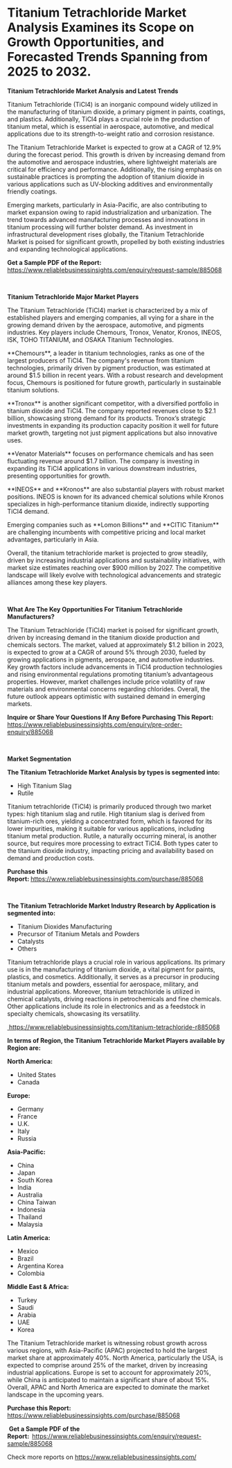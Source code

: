 <p><h1>Titanium Tetrachloride Market Analysis Examines its Scope on Growth Opportunities, and Forecasted Trends Spanning from 2025 to 2032.</h1></p><p><strong>Titanium Tetrachloride Market Analysis and Latest Trends</strong></p>
<p><p>Titanium Tetrachloride (TiCl4) is an inorganic compound widely utilized in the manufacturing of titanium dioxide, a primary pigment in paints, coatings, and plastics. Additionally, TiCl4 plays a crucial role in the production of titanium metal, which is essential in aerospace, automotive, and medical applications due to its strength-to-weight ratio and corrosion resistance.</p><p>The Titanium Tetrachloride Market is expected to grow at a CAGR of 12.9% during the forecast period. This growth is driven by increasing demand from the automotive and aerospace industries, where lightweight materials are critical for efficiency and performance. Additionally, the rising emphasis on sustainable practices is prompting the adoption of titanium dioxide in various applications such as UV-blocking additives and environmentally friendly coatings.</p><p>Emerging markets, particularly in Asia-Pacific, are also contributing to market expansion owing to rapid industrialization and urbanization. The trend towards advanced manufacturing processes and innovations in titanium processing will further bolster demand. As investment in infrastructural development rises globally, the Titanium Tetrachloride Market is poised for significant growth, propelled by both existing industries and expanding technological applications.</p></p>
<p><strong>Get a Sample PDF of the Report:&nbsp;</strong> <a href="https://www.reliablebusinessinsights.com/enquiry/request-sample/885068?utm_campaign=2227&utm_medium=2&utm_source=Github&utm_content=ia&utm_term=30012025&utm_id=titanium-tetrachloride">https://www.reliablebusinessinsights.com/enquiry/request-sample/885068</a></p>
<p>&nbsp;</p>
<p><strong>Titanium Tetrachloride Major Market Players</strong></p>
<p><p>The Titanium Tetrachloride (TiCl4) market is characterized by a mix of established players and emerging companies, all vying for a share in the growing demand driven by the aerospace, automotive, and pigments industries. Key players include Chemours, Tronox, Venator, Kronos, INEOS, ISK, TOHO TITANIUM, and OSAKA Titanium Technologies.</p><p>**Chemours**, a leader in titanium technologies, ranks as one of the largest producers of TiCl4. The company's revenue from titanium technologies, primarily driven by pigment production, was estimated at around $1.5 billion in recent years. With a robust research and development focus, Chemours is positioned for future growth, particularly in sustainable titanium solutions.</p><p>**Tronox** is another significant competitor, with a diversified portfolio in titanium dioxide and TiCl4. The company reported revenues close to $2.1 billion, showcasing strong demand for its products. Tronox’s strategic investments in expanding its production capacity position it well for future market growth, targeting not just pigment applications but also innovative uses.</p><p>**Venator Materials** focuses on performance chemicals and has seen fluctuating revenue around $1.7 billion. The company is investing in expanding its TiCl4 applications in various downstream industries, presenting opportunities for growth.</p><p>**INEOS** and **Kronos** are also substantial players with robust market positions. INEOS is known for its advanced chemical solutions while Kronos specializes in high-performance titanium dioxide, indirectly supporting TiCl4 demand.</p><p>Emerging companies such as **Lomon Billions** and **CITIC Titanium** are challenging incumbents with competitive pricing and local market advantages, particularly in Asia.</p><p>Overall, the titanium tetrachloride market is projected to grow steadily, driven by increasing industrial applications and sustainability initiatives, with market size estimates reaching over $900 million by 2027. The competitive landscape will likely evolve with technological advancements and strategic alliances among these key players.</p></p>
<p>&nbsp;</p>
<p><strong>What Are The Key Opportunities For Titanium Tetrachloride Manufacturers?</strong></p>
<p><p>The Titanium Tetrachloride (TiCl4) market is poised for significant growth, driven by increasing demand in the titanium dioxide production and chemicals sectors. The market, valued at approximately $1.2 billion in 2023, is expected to grow at a CAGR of around 5% through 2030, fueled by growing applications in pigments, aerospace, and automotive industries. Key growth factors include advancements in TiCl4 production technologies and rising environmental regulations promoting titanium’s advantageous properties. However, market challenges include price volatility of raw materials and environmental concerns regarding chlorides. Overall, the future outlook appears optimistic with sustained demand in emerging markets.</p></p>
<p><strong>Inquire or Share Your Questions If Any Before Purchasing This Report:</strong> <a href="https://www.reliablebusinessinsights.com/enquiry/pre-order-enquiry/885068?utm_campaign=2227&utm_medium=2&utm_source=Github&utm_content=ia&utm_term=30012025&utm_id=titanium-tetrachloride">https://www.reliablebusinessinsights.com/enquiry/pre-order-enquiry/885068</a></p>
<p>&nbsp;</p>
<p><strong>Market Segmentation</strong></p>
<p><strong>The Titanium Tetrachloride Market Analysis by types is segmented into:</strong></p>
<p><ul><li>High Titanium Slag</li><li>Rutile</li></ul></p>
<p><p>Titanium tetrachloride (TiCl4) is primarily produced through two market types: high titanium slag and rutile. High titanium slag is derived from titanium-rich ores, yielding a concentrated form, which is favored for its lower impurities, making it suitable for various applications, including titanium metal production. Rutile, a naturally occurring mineral, is another source, but requires more processing to extract TiCl4. Both types cater to the titanium dioxide industry, impacting pricing and availability based on demand and production costs.</p></p>
<p><strong>Purchase this Report:&nbsp;</strong><a href="https://www.reliablebusinessinsights.com/purchase/885068?utm_campaign=2227&utm_medium=2&utm_source=Github&utm_content=ia&utm_term=30012025&utm_id=titanium-tetrachloride">https://www.reliablebusinessinsights.com/purchase/885068</a></p>
<p>&nbsp;</p>
<p><strong>The Titanium Tetrachloride Market Industry Research by Application is segmented into:</strong></p>
<p><ul><li>Titanium Dioxides Manufacturing</li><li>Precursor of Titanium Metals and Powders</li><li>Catalysts</li><li>Others</li></ul></p>
<p><p>Titanium tetrachloride plays a crucial role in various applications. Its primary use is in the manufacturing of titanium dioxide, a vital pigment for paints, plastics, and cosmetics. Additionally, it serves as a precursor in producing titanium metals and powders, essential for aerospace, military, and industrial applications. Moreover, titanium tetrachloride is utilized in chemical catalysts, driving reactions in petrochemicals and fine chemicals. Other applications include its role in electronics and as a feedstock in specialty chemicals, showcasing its versatility.</p></p>
<p><a href="https://www.reliablebusinessinsights.com/titanium-tetrachloride-r885068?utm_campaign=2227&utm_medium=2&utm_source=Github&utm_content=ia&utm_term=30012025&utm_id=titanium-tetrachloride">&nbsp;https://www.reliablebusinessinsights.com/titanium-tetrachloride-r885068</a></p>
<p><strong>In terms of Region, the Titanium Tetrachloride Market Players available by Region are:</strong></p>
<p>
    <p> <strong> North America: </strong>
        <ul>
            <li>United States</li>
            <li>Canada</li>
        </ul>
        </p> 
    <p> <strong> Europe: </strong>
        <ul>
            <li>Germany</li>
            <li>France</li>
            <li>U.K.</li>
            <li>Italy</li>
            <li>Russia</li>
        </ul>
        </p> 
    <p> <strong> Asia-Pacific: </strong>
        <ul>
            <li>China</li>
            <li>Japan</li>
            <li>South Korea</li>
            <li>India</li>
            <li>Australia</li>
            <li>China Taiwan</li>
            <li>Indonesia</li>
            <li>Thailand</li>
            <li>Malaysia</li>
        </ul>
        </p> 
    <p> <strong> Latin America: </strong>
        <ul>
            <li>Mexico</li>
            <li>Brazil</li>
            <li>Argentina Korea</li>
            <li>Colombia</li>
        </ul>
        </p> 
    <p> <strong> Middle East & Africa: </strong>
        <ul>
            <li>Turkey</li>
            <li>Saudi</li>
            <li>Arabia</li>
            <li>UAE</li>
            <li>Korea</li>
        </ul>
    </p>
    </p>
<p><p>The Titanium Tetrachloride market is witnessing robust growth across various regions, with Asia-Pacific (APAC) projected to hold the largest market share at approximately 40%. North America, particularly the USA, is expected to comprise around 25% of the market, driven by increasing industrial applications. Europe is set to account for approximately 20%, while China is anticipated to maintain a significant share of about 15%. Overall, APAC and North America are expected to dominate the market landscape in the upcoming years.</p></p>
<p><strong>Purchase this Report: </strong><a href="https://www.reliablebusinessinsights.com/purchase/885068?utm_campaign=2227&utm_medium=2&utm_source=Github&utm_content=ia&utm_term=30012025&utm_id=titanium-tetrachloride">https://www.reliablebusinessinsights.com/purchase/885068</a></p>
<p>&nbsp;<strong>Get a Sample PDF of the Report:&nbsp;&nbsp;</strong><a href="https://www.reliablebusinessinsights.com/enquiry/request-sample/885068?utm_campaign=2227&utm_medium=2&utm_source=Github&utm_content=ia&utm_term=30012025&utm_id=titanium-tetrachloride">https://www.reliablebusinessinsights.com/enquiry/request-sample/885068</a></p>
<p><strong></strong></p>
<p>Check more reports on <a href="https://www.reliablebusinessinsights.com/?utm_campaign=2227&utm_medium=2&utm_source=Github&utm_content=ia&utm_term=30012025&utm_id=titanium-tetrachloride">https://www.reliablebusinessinsights.com/</a></p>